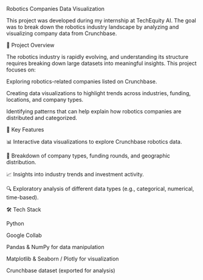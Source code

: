 Robotics Companies Data Visualization

This project was developed during my internship at TechEquity AI. The goal was to break down the robotics industry landscape by analyzing and visualizing company data from Crunchbase.

📌 Project Overview

The robotics industry is rapidly evolving, and understanding its structure requires breaking down large datasets into meaningful insights. This project focuses on:

Exploring robotics-related companies listed on Crunchbase.

Creating data visualizations to highlight trends across industries, funding, locations, and company types.

Identifying patterns that can help explain how robotics companies are distributed and categorized.

🔎 Key Features

📊 Interactive data visualizations to explore Crunchbase robotics data.

🏢 Breakdown of company types, funding rounds, and geographic distribution.

📈 Insights into industry trends and investment activity.

🔍 Exploratory analysis of different data types (e.g., categorical, numerical, time-based).

🛠️ Tech Stack

Python

Google Collab 

Pandas & NumPy for data manipulation

Matplotlib & Seaborn / Plotly for visualization

Crunchbase dataset (exported for analysis)
